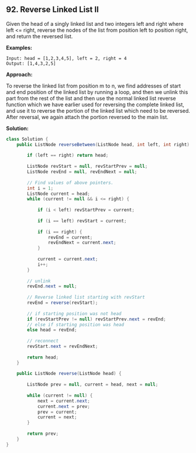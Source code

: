 ## 92. Reverse Linked List II

Given the head of a singly linked list and two integers left and right where left <= right, reverse the nodes of the list from position left to position right, and return the reversed list.

**Examples:** 

```
Input: head = [1,2,3,4,5], left = 2, right = 4
Output: [1,4,3,2,5]
```

**Approach:**

To reverse the linked list from position m to n, we find addresses of start and end position of the linked list by running a loop, and then we unlink this part from the rest of the list and then use the normal linked list reverse function which we have earlier used for reversing the complete linked list, and use it to reverse the portion of the linked list which need to be reversed. After reversal, we again attach the portion reversed to the main list.

**Solution:**

```java
class Solution {
    public ListNode reverseBetween(ListNode head, int left, int right) {
        
        if (left == right) return head;
 
        ListNode revStart = null, revStartPrev = null;
        ListNode revEnd = null, revEndNext = null;
 
        // Find values of above pointers.
        int i = 1;
        ListNode current = head;
        while (current != null && i <= right) {
            
            if (i < left) revStartPrev = current;
 
            if (i == left) revStart = current;
 
            if (i == right) {
                revEnd = current;
                revEndNext = current.next;
            }
 
            current = current.next;
            i++;
        }
        
        // unlink
        revEnd.next = null;
 
        // Reverse linked list starting with revStart
        revEnd = reverse(revStart);
 
        // if starting position was not head
        if (revStartPrev != null) revStartPrev.next = revEnd;
        // else if starting position was head
        else head = revEnd;
 
        // reconnect
        revStart.next = revEndNext;
        
        return head;
    }
    
    public ListNode reverse(ListNode head) {
        
        ListNode prev = null, current = head, next = null;
 
        while (current != null) {
            next = current.next;
            current.next = prev;
            prev = current;
            current = next;
        }
    
        return prev;
    }
}
```
